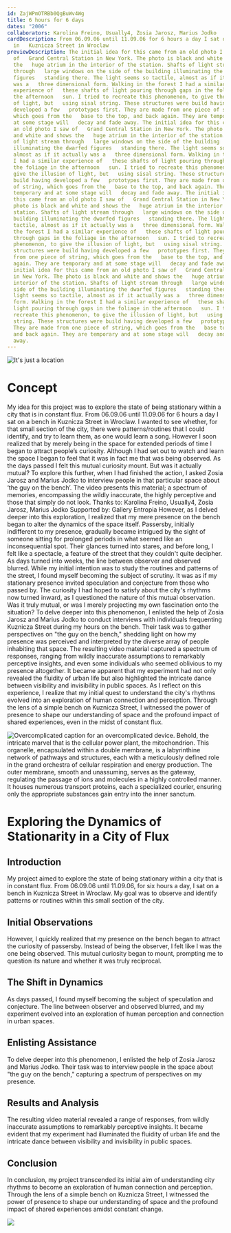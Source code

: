```yaml
---
id: ZajWPmOTRBb0QgBuWv4Wg
title: 6 hours for 6 days
dates: "2006"
collaborators: Karolina Freino, Usually4, Zosia Jarosz, Marius Jodko
cardDescription: From 06.09.06 until 11.09.06 for 6 hours a day I sat on a bench
  in   Kuznicza Street in Wroclaw
previewDescription: The initial idea for this came from an old photo I saw
  of   Grand Central Station in New York. The photo is black and white and shows
  the   huge atrium in the interior of the station. Shafts of light stream
  through   large windows on the side of the building illuminating the dwarfed
  figures   standing there. The light seems so tactile, almost as if it actually
  was a   three dimensional form. Walking in the forest I had a similar
  experience of   these shafts of light pouring through gaps in the foliage in
  the afternoon   sun. I tried to recreate this phenomenon, to give the illusion
  of light, but   using sisal string. These structures were build having
  developed a few   prototypes first. They are made from one piece of string,
  which goes from the   base to the top, and back again. They are temporary and
  at some stage will   decay and fade away. The initial idea for this came from
  an old photo I saw of   Grand Central Station in New York. The photo is black
  and white and shows the   huge atrium in the interior of the station. Shafts
  of light stream through   large windows on the side of the building
  illuminating the dwarfed figures   standing there. The light seems so tactile,
  almost as if it actually was a   three dimensional form. Walking in the forest
  I had a similar experience of   these shafts of light pouring through gaps in
  the foliage in the afternoon   sun. I tried to recreate this phenomenon, to
  give the illusion of light, but   using sisal string. These structures were
  build having developed a few   prototypes first. They are made from one piece
  of string, which goes from the   base to the top, and back again. They are
  temporary and at some stage will   decay and fade away. The initial idea for
  this came from an old photo I saw of   Grand Central Station in New York. The
  photo is black and white and shows the   huge atrium in the interior of the
  station. Shafts of light stream through   large windows on the side of the
  building illuminating the dwarfed figures   standing there. The light seems so
  tactile, almost as if it actually was a   three dimensional form. Walking in
  the forest I had a similar experience of   these shafts of light pouring
  through gaps in the foliage in the afternoon   sun. I tried to recreate this
  phenomenon, to give the illusion of light, but   using sisal string. These
  structures were build having developed a few   prototypes first. They are made
  from one piece of string, which goes from the   base to the top, and back
  again. They are temporary and at some stage will   decay and fade away. The
  initial idea for this came from an old photo I saw of   Grand Central Station
  in New York. The photo is black and white and shows the   huge atrium in the
  interior of the station. Shafts of light stream through   large windows on the
  side of the building illuminating the dwarfed figures   standing there. The
  light seems so tactile, almost as if it actually was a   three dimensional
  form. Walking in the forest I had a similar experience of   these shafts of
  light pouring through gaps in the foliage in the afternoon   sun. I tried to
  recreate this phenomenon, to give the illusion of light, but   using sisal
  string. These structures were build having developed a few   prototypes first.
  They are made from one piece of string, which goes from the   base to the top,
  and back again. They are temporary and at some stage will   decay and fade
  away.
---
```

![](/assets/good_place.png "It's just a location")

# Concept

My idea for this project was to explore the state of being stationary within a
city that is in constant flux. From 06.09.06 until 11.09.06 for 6 hours a day I
sat on a bench in Kuznicza Street in Wroclaw. I wanted to see whether, for that
small section of the city, there were patterns/routines that I could identify,
and try to learn them, as one would learn a song.
However I soon realized that by merely being in the space for extended periods
of time I began to attract people’s curiosity. Although I had set out to watch
and learn the space I began to feel that it was in fact me that was being
observed. As the days passed I felt this mutual curiosity mount. But was it
actually mutual?
To explore this further, when I had finished the action, I asked Zosia Jarosz
and Marius Jodko to interview people in that particular space about ‘the guy on
the bench’. The video presents this material; a spectrum of memories,
encompassing the wildly inaccurate, the highly perceptive and those that simply
do not look.
Thanks to: Karolina Freino, Usually4, Zosia Jarosz, Marius Jodko Supported by:
Gallery Entropia
However, as I delved deeper into this exploration, I realized that my mere presence on the bench began to alter the dynamics of the space itself. Passersby, initially indifferent to my presence, gradually became intrigued by the sight of someone sitting for prolonged periods in what seemed like an inconsequential spot. Their glances turned into stares, and before long, I felt like a spectacle, a feature of the street that they couldn't quite decipher.
As days turned into weeks, the line between observer and observed blurred. While my initial intention was to study the routines and patterns of the street, I found myself becoming the subject of scrutiny. It was as if my stationary presence invited speculation and conjecture from those who passed by. The curiosity I had hoped to satisfy about the city's rhythms now turned inward, as I questioned the nature of this mutual observation. Was it truly mutual, or was I merely projecting my own fascination onto the situation?
To delve deeper into this phenomenon, I enlisted the help of Zosia Jarosz and Marius Jodko to conduct interviews with individuals frequenting Kuznicza Street during my hours on the bench. Their task was to gather perspectives on "the guy on the bench," shedding light on how my presence was perceived and interpreted by the diverse array of people inhabiting that space.
The resulting video material captured a spectrum of responses, ranging from wildly inaccurate assumptions to remarkably perceptive insights, and even some individuals who seemed oblivious to my presence altogether. It became apparent that my experiment had not only revealed the fluidity of urban life but also highlighted the intricate dance between visibility and invisibility in public spaces.
As I reflect on this experience, I realize that my initial quest to understand the city's rhythms evolved into an exploration of human connection and perception. Through the lens of a simple bench on Kuznicza Street, I witnessed the power of presence to shape our understanding of space and the profound impact of shared experiences, even in the midst of constant flux.

![](/assets/img_20240413_121627.png "Overcomplicated caption for an overcomplicated device. Behold, the intricate marvel that is the cellular power plant, the mitochondrion. This organelle, encapsulated within a double membrane, is a labyrinthine network of pathways and structures, each with a meticulously defined role in the grand orchestra of cellular respiration and energy production. The outer membrane, smooth and unassuming, serves as the gateway, regulating the passage of ions and molecules in a highly controlled manner. It houses numerous transport proteins, each a specialized courier, ensuring only the appropriate substances gain entry into the inner sanctum.")

# Exploring the Dynamics of Stationarity in a City of Flux

## Introduction

My project aimed to explore the state of being stationary within a city that is in constant flux. From 06.09.06 until 11.09.06, for six hours a day, I sat on a bench in Kuznicza Street in Wroclaw. My goal was to observe and identify patterns or routines within this small section of the city.

## Initial Observations

However, I quickly realized that my presence on the bench began to attract the curiosity of passersby. Instead of being the observer, I felt like I was the one being observed. This mutual curiosity began to mount, prompting me to question its nature and whether it was truly reciprocal.

## The Shift in Dynamics

As days passed, I found myself becoming the subject of speculation and conjecture. The line between observer and observed blurred, and my experiment evolved into an exploration of human perception and connection in urban spaces.

## Enlisting Assistance

To delve deeper into this phenomenon, I enlisted the help of Zosia Jarosz and Marius Jodko. Their task was to interview people in the space about "the guy on the bench," capturing a spectrum of perspectives on my presence.

## Results and Analysis

The resulting video material revealed a range of responses, from wildly inaccurate assumptions to remarkably perceptive insights. It became evident that my experiment had illuminated the fluidity of urban life and the intricate dance between visibility and invisibility in public spaces.

## Conclusion

In conclusion, my project transcended its initial aim of understanding city rhythms to become an exploration of human connection and perception. Through the lens of a simple bench on Kuznicza Street, I witnessed the power of presence to shape our understanding of space and the profound impact of shared experiences amidst constant change.

![](/assets/img_20240413_121635.jpg)
